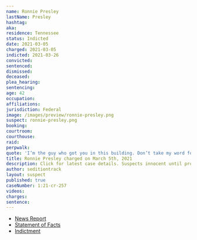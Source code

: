 ```yaml
---
name: Ronnie Presley
lastName: Presley
hashtag:
aka:
residence: Tennessee
status: Indicted
date: 2021-03-05
charged: 2021-03-05
indicted: 2021-03-26
convicted: 
sentenced: 
dismissed: 
deceased:
plea_hearing:
sentencing:
age: 42
occupation:
affiliations:
jurisdiction: Federal
image: /images/preview/ronnie-presley.png
suspect: ronnie-presley.png
booking:
courtroom:
courthouse:
raid:
perpwalk:
quote: 'I’m the guy who got you in this building. Don’t take my word for it. Watch the video.'
title: Ronnie Presley charged on March 5th, 2021
description: Click for latest case details. Suspects innocent until proven guilty.
author: seditiontrack
layout: suspect
published: true
caseNumber: 1:21-cr-257
videos:
charges:
sentence:
---
```

- [News Report](https://www.tennessean.com/story/news/crime/2021/03/08/tennessee-man-ronnie-b-presley-arrested-capitol-riot-investigation/4629102001/)
- [Statement of Facts](https://www.justice.gov/usao-dc/case-multi-defendant/file/1375166/download)
- [Indictment](https://www.justice.gov/usao-dc/case-multi-defendant/file/1380416/download)
